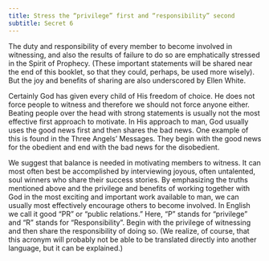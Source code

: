 ```yaml
---
title: Stress the “privilege” first and “responsibility” second
subtitle: Secret 6
---
```


The duty and responsibility of every member to become involved in witnessing, and also the results of failure to do so are emphatically stressed in the Spirit of Prophecy. (These important statements will be shared near the end of this booklet, so that they could, perhaps, be used more wisely). But the joy and benefits of sharing are also underscored by Ellen White.

Certainly God has given every child of His freedom of choice. He does not force people to witness and therefore we should not force anyone either. Beating people over the head with strong statements is usually not the most effective first approach to motivate. In His approach to man, God usually uses the good news first and then shares the bad news. One example of this is found in the Three Angels’ Messages. They begin with the good news for the obedient and end with the bad news for the disobedient.

We suggest that balance is needed in motivating members to witness. It can most often best be accomplished by interviewing joyous, often untalented, soul winners who share their success stories. By emphasizing the truths mentioned above and the privilege and benefits of working together with God in the most exciting and important work available to man, we can usually most effectively encourage others to become involved. In English we call it good “PR” or “public relations.” Here, “P” stands for “privilege” and “R” stands for “Responsibility”. Begin with the privilege of witnessing and then share the responsibility of doing so. (We realize, of course, that this acronym will probably not be able to be translated directly into another language, but it can be explained.)